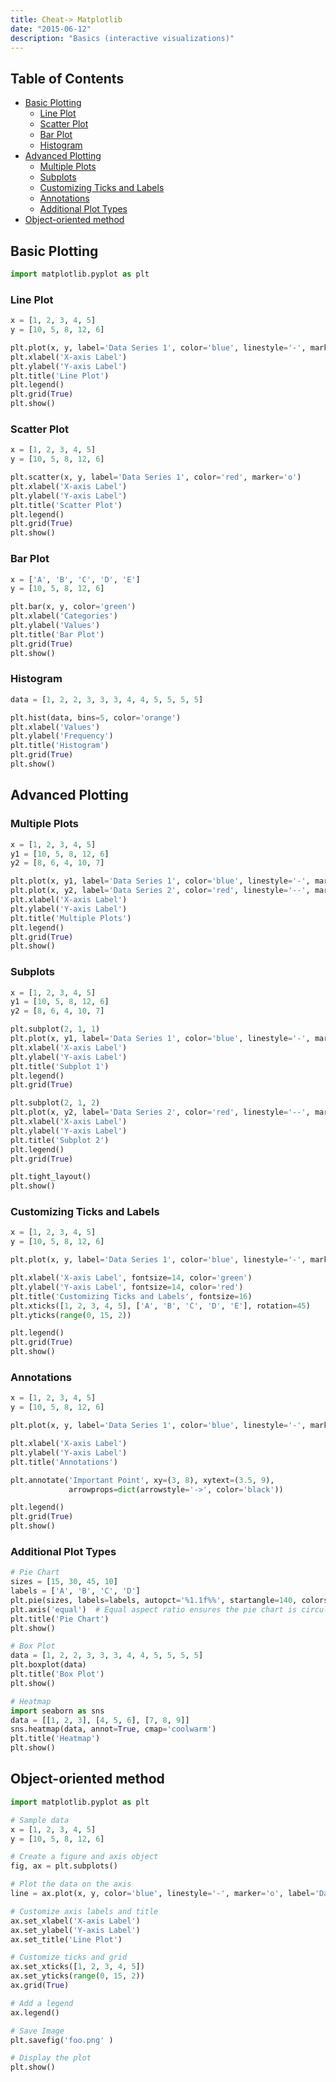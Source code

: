 ```yaml
---
title: Cheat-> Matplotlib
date: "2015-06-12"
description: "Basics (interactive visualizations)"
---
```


## Table of Contents

- [Basic Plotting](#basic-plotting)
  - [Line Plot](#line-plot)
  - [Scatter Plot](#scatter-plot)
  - [Bar Plot](#bar-plot)
  - [Histogram](#histogram)
- [Advanced Plotting](#advanced-plotting)
  - [Multiple Plots](#multiple-plots)
  - [Subplots](#subplots)
  - [Customizing Ticks and Labels](#customizing-ticks-and-labels)
  - [Annotations](#annotations)
  - [Additional Plot Types](#additional-plot-types)
- [Object-oriented method](#object-oriented-method)

## Basic Plotting

```python
import matplotlib.pyplot as plt
```

### Line Plot

```python
x = [1, 2, 3, 4, 5]
y = [10, 5, 8, 12, 6]

plt.plot(x, y, label='Data Series 1', color='blue', linestyle='-', marker='o')
plt.xlabel('X-axis Label')
plt.ylabel('Y-axis Label')
plt.title('Line Plot')
plt.legend()
plt.grid(True)
plt.show()

```

### Scatter Plot

```python
x = [1, 2, 3, 4, 5]
y = [10, 5, 8, 12, 6]

plt.scatter(x, y, label='Data Series 1', color='red', marker='o')
plt.xlabel('X-axis Label')
plt.ylabel('Y-axis Label')
plt.title('Scatter Plot')
plt.legend()
plt.grid(True)
plt.show()

```

### Bar Plot

```python
x = ['A', 'B', 'C', 'D', 'E']
y = [10, 5, 8, 12, 6]

plt.bar(x, y, color='green')
plt.xlabel('Categories')
plt.ylabel('Values')
plt.title('Bar Plot')
plt.grid(True)
plt.show()

```

### Histogram

```python
data = [1, 2, 2, 3, 3, 3, 4, 4, 5, 5, 5, 5]

plt.hist(data, bins=5, color='orange')
plt.xlabel('Values')
plt.ylabel('Frequency')
plt.title('Histogram')
plt.grid(True)
plt.show()

```

## Advanced Plotting

### Multiple Plots

```python
x = [1, 2, 3, 4, 5]
y1 = [10, 5, 8, 12, 6]
y2 = [8, 6, 4, 10, 7]

plt.plot(x, y1, label='Data Series 1', color='blue', linestyle='-', marker='o')
plt.plot(x, y2, label='Data Series 2', color='red', linestyle='--', marker='x')
plt.xlabel('X-axis Label')
plt.ylabel('Y-axis Label')
plt.title('Multiple Plots')
plt.legend()
plt.grid(True)
plt.show()

```

### Subplots

```python
x = [1, 2, 3, 4, 5]
y1 = [10, 5, 8, 12, 6]
y2 = [8, 6, 4, 10, 7]

plt.subplot(2, 1, 1)
plt.plot(x, y1, label='Data Series 1', color='blue', linestyle='-', marker='o')
plt.xlabel('X-axis Label')
plt.ylabel('Y-axis Label')
plt.title('Subplot 1')
plt.legend()
plt.grid(True)

plt.subplot(2, 1, 2)
plt.plot(x, y2, label='Data Series 2', color='red', linestyle='--', marker='x')
plt.xlabel('X-axis Label')
plt.ylabel('Y-axis Label')
plt.title('Subplot 2')
plt.legend()
plt.grid(True)

plt.tight_layout()
plt.show()

```

### Customizing Ticks and Labels

```python
x = [1, 2, 3, 4, 5]
y = [10, 5, 8, 12, 6]

plt.plot(x, y, label='Data Series 1', color='blue', linestyle='-', marker='o')

plt.xlabel('X-axis Label', fontsize=14, color='green')
plt.ylabel('Y-axis Label', fontsize=14, color='red')
plt.title('Customizing Ticks and Labels', fontsize=16)
plt.xticks([1, 2, 3, 4, 5], ['A', 'B', 'C', 'D', 'E'], rotation=45)
plt.yticks(range(0, 15, 2))

plt.legend()
plt.grid(True)
plt.show()

```

### Annotations

```python
x = [1, 2, 3, 4, 5]
y = [10, 5, 8, 12, 6]

plt.plot(x, y, label='Data Series 1', color='blue', linestyle='-', marker='o')

plt.xlabel('X-axis Label')
plt.ylabel('Y-axis Label')
plt.title('Annotations')

plt.annotate('Important Point', xy=(3, 8), xytext=(3.5, 9),
             arrowprops=dict(arrowstyle='->', color='black'))

plt.legend()
plt.grid(True)
plt.show()

```

### Additional Plot Types

```python
# Pie Chart
sizes = [15, 30, 45, 10]
labels = ['A', 'B', 'C', 'D']
plt.pie(sizes, labels=labels, autopct='%1.1f%%', startangle=140, colors=['yellow', 'lightgreen', 'lightblue', 'pink'])
plt.axis('equal')  # Equal aspect ratio ensures the pie chart is circular.
plt.title('Pie Chart')
plt.show()

# Box Plot
data = [1, 2, 2, 3, 3, 3, 4, 4, 5, 5, 5, 5]
plt.boxplot(data)
plt.title('Box Plot')
plt.show()

# Heatmap
import seaborn as sns
data = [[1, 2, 3], [4, 5, 6], [7, 8, 9]]
sns.heatmap(data, annot=True, cmap='coolwarm')
plt.title('Heatmap')
plt.show()

```

## Object-oriented method

```python
import matplotlib.pyplot as plt

# Sample data
x = [1, 2, 3, 4, 5]
y = [10, 5, 8, 12, 6]

# Create a figure and axis object
fig, ax = plt.subplots()

# Plot the data on the axis
line = ax.plot(x, y, color='blue', linestyle='-', marker='o', label='Data Series 1')

# Customize axis labels and title
ax.set_xlabel('X-axis Label')
ax.set_ylabel('Y-axis Label')
ax.set_title('Line Plot')

# Customize ticks and grid
ax.set_xticks([1, 2, 3, 4, 5])
ax.set_yticks(range(0, 15, 2))
ax.grid(True)

# Add a legend
ax.legend()

# Save Image
plt.savefig('foo.png' )

# Display the plot
plt.show()

```
